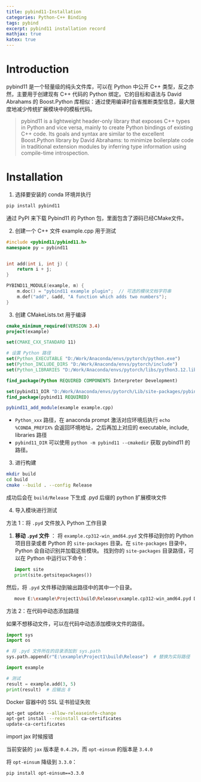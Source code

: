 ```yaml
---
title: pybind11-Installation
categories: Python-C++ Binding
tags: pybind
excerpt: pybind11 installation record
mathjax: true
katex: true
---
```

# Introduction

pybind11 是一个轻量级的纯头文件库，可以在 Python 中公开 C++ 类型，反之亦然，主要用于创建现有 C++ 代码的 Python 绑定。它的目标和语法与 David Abrahams 的 Boost.Python 库相似：通过使用编译时自省推断类型信息，最大限度地减少传统扩展模块中的模板代码。

> pybind11 is a lightweight header-only library that exposes C++ types in Python and vice versa, mainly to create Python bindings of existing C++ code. Its goals and syntax are similar to the excellent Boost.Python library by David Abrahams: to minimize boilerplate code in traditional extension modules by inferring type information using compile-time introspection.

# Installation

1. 选择要安装的 conda 环境并执行

```bash
pip install pybind11
```

通过 PyPI 来下载 Pybind11 的 Python 包，里面包含了源码已经CMake文件。

2. 创建一个 C++ 文件 example.cpp 用于测试

```C++
#include <pybind11/pybind11.h>
namespace py = pybind11


int add(int i, int j) {
    return i + j;
}

PYBIND11_MODULE(example, m) {
    m.doc() = "pybind11 example plugin";  // 可选的模块文档字符串
    m.def("add", &add, "A function which adds two numbers");
}
```

3. 创建 CMakeLists.txt 用于编译

```cmake
cmake_minimum_required(VERSION 3.4)
project(example)

set(CMAKE_CXX_STANDARD 11)

# 设置 Python 路径
set(Python_EXECUTABLE "D:/Work/Anaconda/envs/pytorch/python.exe")
set(Python_INCLUDE_DIRS "D:/Work/Anaconda/envs/pytorch/include")
set(Python_LIBRARIES "D:/Work/Anaconda/envs/pytorch/libs/python3.12.lib") # 替换为实际 python 版本

find_package(Python REQUIRED COMPONENTS Interpreter Development)

set(pybind11_DIR "D:/Work/Anaconda/envs/pytorch/Lib/site-packages/pybind11/share/cmake/pybind11")
find_package(pybind11 REQUIRED)

pybind11_add_module(example example.cpp)
```

- `Python_xxx` 路径，在 anaconda prompt 激活对应环境后执行 `echo %CONDA_PREFIX%` 会返回环境地址，之后再加上对应的 executable, include, libraries 路径
- `pybind11_DIR` 可以使用 `python -m pybind11 --cmakedir` 获取 pybind11 的路径。

3. 进行构建

```bash
mkdir build
cd build
cmake --build . --config Release
```

成功后会在 `build/Release` 下生成 .pyd 后缀的 python 扩展模块文件

4. 导入模块进行测试

方法 1：将 `.pyd` 文件放入 Python 工作目录

1. **移动 `.pyd` 文件** ： 将 `example.cp312-win_amd64.pyd` 文件移动到你的 Python 项目目录或者 Python 的 `site-packages` 目录。在 `site-packages` 目录中，Python 会自动识别并加载这些模块。
   找到你的 `site-packages` 目录路径，可以在 Python 中运行以下命令：

```python
   import site
   print(site.getsitepackages())
```

   然后，将 `.pyd` 文件移动到输出路径中的其中一个目录。

```bash
   move E:\example\Project1\build\Release\example.cp312-win_amd64.pyd D:\Work\Anaconda\envs\pytorch\Lib\site-packages\
```

方法 2：在代码中动态添加路径

如果不想移动文件，可以在代码中动态添加模块文件的路径。

```python
import sys
import os

# 将 .pyd 文件所在的目录添加到 sys.path
sys.path.append(r"E:\example\Project1\build\Release")  # 替换为实际路径

import example

# 测试
result = example.add(3, 5)
print(result)  # 应输出 8
```

Docker 容器中的 SSL 证书验证失败

```bash
apt-get update --allow-releaseinfo-change
apt-get install --reinstall ca-certificates
update-ca-certificates
```

import jax 时候报错

当前安装的 `jax` 版本是 `0.4.29`，而 `opt-einsum` 的版本是 `3.4.0`

将 `opt-einsum` 降级到 `3.3.0`：

```bash
pip install opt-einsum==3.3.0

```
